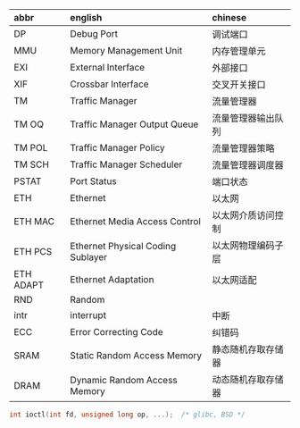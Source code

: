 

| abbr      | english                           | chinese            |
| :-------- | :-------------------------------- | :----------------- |
| DP        | Debug Port                        | 调试端口           |
| MMU       | Memory Management Unit            | 内存管理单元       |
| EXI       | External Interface                | 外部接口           |
| XIF       | Crossbar Interface                | 交叉开关接口       |
| TM        | Traffic Manager                   | 流量管理器         |
| TM OQ     | Traffic Manager Output Queue      | 流量管理器输出队列 |
| TM POL    | Traffic Manager Policy            | 流量管理器策略     |
| TM SCH    | Traffic Manager Scheduler         | 流量管理器调度器   |
| PSTAT     | Port Status                       | 端口状态           |
| ETH       | Ethernet                          | 以太网             |
| ETH MAC   | Ethernet Media Access Control     | 以太网介质访问控制 |
| ETH PCS   | Ethernet Physical Coding Sublayer | 以太网物理编码子层 |
| ETH ADAPT | Ethernet Adaptation               | 以太网适配         |
| RND       | Random                            |
| intr      | interrupt                         | 中断               |
| ECC       | Error Correcting Code             | 纠错码             |
| SRAM      | Static Random Access Memory       | 静态随机存取存储器 |
| DRAM      | Dynamic Random Access Memory      | 动态随机存取存储器 |

```c
int ioctl(int fd, unsigned long op, ...);  /* glibc, BSD */
```
